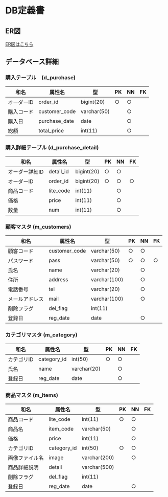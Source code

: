 # DB定義書
## ER図
[ER図はこちら](https://github.com/Aso2001196/2021sys-design/blob/main/ER_all.md"ER図はこちら")
## データベース詳細

### 購入テーブル　(d_purchase)
|和名|属性名|型|PK|NN|FK|
|---|-------|-------|---|---|---|
|オーダーID|order_id|bigint(20)|○|○||
|購入コード|customer_code|varchar(50)||○||
|購入日|purchase_date|date||○||
|総額|total_price|int(11)||○||

### 購入詳細テーブル (d_purchase_detail)
|和名|属性名|型|PK|NN|FK|
|---|-------|-------|---|---|---|
|オーダー詳細ID|detail_id|bigint(20)|○|○||
|オーダーID|order_id|bigint(20)|○|○|○|
|商品コード|lite_code|int(11)||○||
|価格|price|int(11)||○||
|数量|num|int(11)||○||

### 顧客マスタ (m_customers)
|和名|属性名|型|PK|NN|FK|
|---|-------|-------|---|---|---|
|顧客コード|customer_code|varchar(50)|○|○||
|パスワード|pass|varchar(50)|○|○|○|
|氏名|name|varchar(20)||○||
|住所|address|varchar(100)||○||
|電話番号|tel|varchar(20)||○||
|メールアドレス|mail|varchar(100)||○||
|削除フラグ|del_flag|int(11)||||
|登録日|reg_date|date||○||

### カテゴリマスタ (m_category)
|和名|属性名|型|PK|NN|FK|
|---|-------|-------|---|---|---|
|カテゴリID|category_id|int(50)|○|○||
|氏名|name|varchar(20)||○||
|登録日|reg_date|date||○||

### 商品マスタ (m_items)
|和名|属性名|型|PK|NN|FK|
|---|-------|-------|---|---|---|
|商品コード|lite_code|int(11)|○|○||
|商品名|item_code|varchar(50)||○||
|価格|price|int(11)||○||
|カテゴリID|category_id|int(50)|○|○||
|画像ファイル名|image|varchar(200)||○||
|商品詳細説明|detail|varchar(500)||||
|削除フラグ|del_flag|int(11)||||
|登録日|reg_date|date||○||
